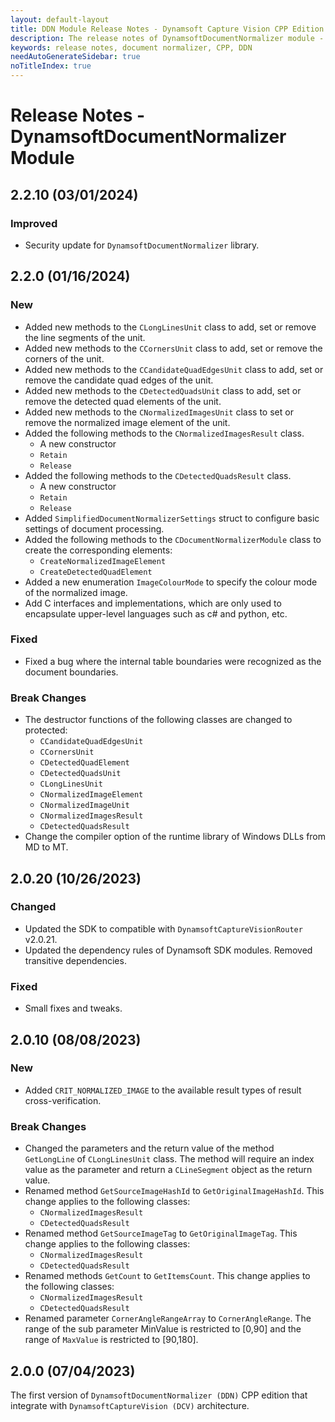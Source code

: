 ```yaml
---
layout: default-layout
title: DDN Module Release Notes - Dynamsoft Capture Vision CPP Edition
description: The release notes of DynamsoftDocumentNormalizer module - Dynamsoft Capture Vision CPP Edition.
keywords: release notes, document normalizer, CPP, DDN
needAutoGenerateSidebar: true
noTitleIndex: true
---
```


# Release Notes - DynamsoftDocumentNormalizer Module

## 2.2.10 (03/01/2024)

### Improved

- Security update for `DynamsoftDocumentNormalizer` library.

## 2.2.0 (01/16/2024)

### New

- Added new methods to the `CLongLinesUnit` class to add, set or remove the line segments of the unit.
- Added new methods to the `CCornersUnit` class to add, set or remove the corners of the unit.
- Added new methods to the `CCandidateQuadEdgesUnit` class to add, set or remove the candidate quad edges of the unit.
- Added new methods to the `CDetectedQuadsUnit` class to add, set or remove the detected quad elements of the unit.
- Added new methods to the `CNormalizedImagesUnit` class to set or remove the normalized image element of the unit.
- Added the following methods to the `CNormalizedImagesResult` class.
  - A new constructor
  - `Retain`
  - `Release`
- Added the following methods to the `CDetectedQuadsResult` class.
  - A new constructor
  - `Retain`
  - `Release`
- Added `SimplifiedDocumentNormalizerSettings` struct to configure basic settings of document processing.
- Added the following methods to the `CDocumentNormalizerModule` class to create the corresponding elements:
  - `CreateNormalizedImageElement`
  - `CreateDetectedQuadElement`
- Added a new enumeration `ImageColourMode` to specify the colour mode of the normalized image.
- Add C interfaces and implementations, which are only used to encapsulate upper-level languages such as c# and python, etc.

### Fixed

- Fixed a bug where the internal table boundaries were recognized as the document boundaries.

### Break Changes

- The destructor functions of the following classes are changed to protected:
  - `CCandidateQuadEdgesUnit`
  - `CCornersUnit`
  - `CDetectedQuadElement`
  - `CDetectedQuadsUnit`
  - `CLongLinesUnit`
  - `CNormalizedImageElement`
  - `CNormalizedImageUnit`
  - `CNormalizedImagesResult`
  - `CDetectedQuadsResult`
- Change the compiler option of the runtime library of Windows DLLs from MD to MT.

## 2.0.20 (10/26/2023)

### Changed

- Updated the SDK to compatible with `DynamsoftCaptureVisionRouter` v2.0.21.
- Updated the dependency rules of Dynamsoft SDK modules. Removed transitive dependencies.

### Fixed

- Small fixes and tweaks.

## 2.0.10 (08/08/2023)

### New

- Added `CRIT_NORMALIZED_IMAGE` to the available result types of result cross-verification.

### Break Changes

- Changed the parameters and the return value of the method `GetLongLine` of `CLongLinesUnit` class. The method will require an index value as the parameter and return a `CLineSegment` object as the return value.
- Renamed method `GetSourceImageHashId` to `GetOriginalImageHashId`. This change applies to the following classes:
  - `CNormalizedImagesResult`
  - `CDetectedQuadsResult`
- Renamed method `GetSourceImageTag` to `GetOriginalImageTag`. This change applies to the following classes:
  - `CNormalizedImagesResult`
  - `CDetectedQuadsResult`
- Renamed methods `GetCount` to `GetItemsCount`. This change applies to the following classes:
  - `CNormalizedImagesResult`
  - `CDetectedQuadsResult`
- Renamed parameter `CornerAngleRangeArray` to `CornerAngleRange`. The range of the sub parameter MinValue is restricted to [0,90] and the range of `MaxValue` is restricted to [90,180].

## 2.0.0 (07/04/2023)

The first version of `DynamsoftDocumentNormalizer (DDN)` CPP edition that integrate with `DynamsoftCaptureVision (DCV)` architecture.
